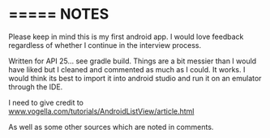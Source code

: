 =====
NOTES
=====

Please keep in mind this is my first android app.
I would love feedback regardless of whether I continue in the interview process.

Written for API 25... see gradle build. Things are a bit messier than I would have liked  but I cleaned and commented as much as I could.
It works. I would think its best to import it into android studio and run it on an emulator through the IDE.

I need to give credit to www.vogella.com/tutorials/AndroidListView/article.html


As well as some other sources which are noted in comments.